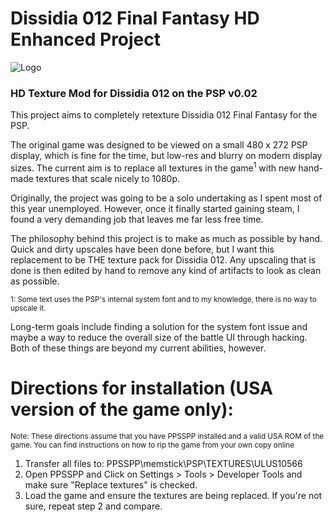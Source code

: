 # Dissidia 012 Final Fantasy HD Enhanced Project

![Logo](https://i.imgur.com/cYEq6DH.png)
### HD Texture Mod for Dissidia 012 on the PSP v0.02

This project aims to completely retexture Dissidia 012 Final Fantasy for the PSP. 

The original game was designed to be viewed on a small 480 x 272 PSP display, which is fine for the time, but low-res and blurry on modern display sizes. The current aim is to replace all textures in the game<sup>1</sup> with new hand-made textures that scale nicely to 1080p.

Originally, the project was going to be a solo undertaking as I spent most of this year unemployed. However, once it finally started gaining steam, I found a very demanding job that leaves me far less free time.

The philosophy behind this project is to make as much as possible by hand. Quick and dirty upscales have been done before, but I want this replacement to be THE texture pack for Dissidia 012. Any upscaling that is done is then edited by hand to remove any kind of artifacts to look as clean as possible.


<sup>1: Some text uses the PSP's internal system font and to my knowledge, there is no way to upscale it.</sup>

Long-term goals include finding a solution for the system font issue and maybe a way to reduce the overall size of the battle UI through hacking. Both of these things are beyond my current abilities, however.


# Directions for installation (USA version of the game only):
<sup>Note: These directions assume that you have PPSSPP installed and a valid USA ROM of the game. You can find instructions on how to rip the game from your own copy online</sup>
1. Transfer all files to: PPSSPP\memstick\PSP\TEXTURES\ULUS10566
2. Open PPSSPP and Click on Settings > Tools > Developer Tools and make sure "Replace textures" is checked.
3. Load the game and ensure the textures are being replaced. If you're not sure, repeat step 2 and compare.
